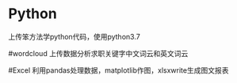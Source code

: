 # Python
上传笨方法学python代码，使用python3.7


#wordcloud
上传数据分析求职关键字中文词云和英文词云

#Excel
利用pandas处理数据，matplotlib作图，xlsxwrite生成图文报表
